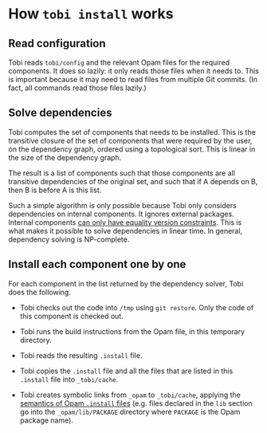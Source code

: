 # How `tobi install` works

## Read configuration

Tobi reads `tobi/config` and the relevant Opam files for the required components.
It does so lazily: it only reads those files when it needs to.
This is important because it may need to read files from multiple Git commits.
(In fact, all commands read those files lazily.)

## Solve dependencies

Tobi computes the set of components that needs to be installed.
This is the transitive closure of the set of components that were required by the user,
on the dependency graph, ordered using a topological sort.
This is linear in the size of the dependency graph.

The result is a list of components such that those components are all
transitive dependencies of the original set, and such that if A depends on B,
then B is before A is this list.

Such a simple algorithm is only possible because Tobi only considers dependencies
on internal components. It ignores external packages. Internal components
[can only have equality version constraints](why_only_equality_constraints_for_internal_dependencies.md).
This is what makes it possible to solve dependencies in linear time.
In general, dependency solving is NP-complete.

## Install each component one by one

For each component in the list returned by the dependency solver, Tobi does the following.

- Tobi checks out the code into `/tmp` using `git restore`.
  Only the code of this component is checked out.

- Tobi runs the build instructions from the Opam file, in this temporary directory.

- Tobi reads the resulting `.install` file.

- Tobi copies the `.install` file and all the files that are listed in this `.install` file
  into `_tobi/cache`.

- Tobi creates symbolic links from `_opam` to `_tobi/cache`,
  applying the [semantics of Opam `.install` files](https://opam.ocaml.org/doc/Manual.html#lt-pkgname-gt-install)
  (e.g. files declared in the `lib` section go into the `_opam/lib/PACKAGE` directory
  where `PACKAGE` is the Opam package name).
